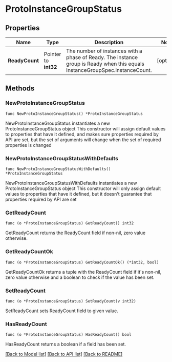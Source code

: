 # ProtoInstanceGroupStatus

## Properties

Name | Type | Description | Notes
------------ | ------------- | ------------- | -------------
**ReadyCount** | Pointer to **int32** | The number of instances with a phase of Ready. The instance group is Ready when this equals InstanceGroupSpec.instanceCount. | [optional] 

## Methods

### NewProtoInstanceGroupStatus

`func NewProtoInstanceGroupStatus() *ProtoInstanceGroupStatus`

NewProtoInstanceGroupStatus instantiates a new ProtoInstanceGroupStatus object
This constructor will assign default values to properties that have it defined,
and makes sure properties required by API are set, but the set of arguments
will change when the set of required properties is changed

### NewProtoInstanceGroupStatusWithDefaults

`func NewProtoInstanceGroupStatusWithDefaults() *ProtoInstanceGroupStatus`

NewProtoInstanceGroupStatusWithDefaults instantiates a new ProtoInstanceGroupStatus object
This constructor will only assign default values to properties that have it defined,
but it doesn't guarantee that properties required by API are set

### GetReadyCount

`func (o *ProtoInstanceGroupStatus) GetReadyCount() int32`

GetReadyCount returns the ReadyCount field if non-nil, zero value otherwise.

### GetReadyCountOk

`func (o *ProtoInstanceGroupStatus) GetReadyCountOk() (*int32, bool)`

GetReadyCountOk returns a tuple with the ReadyCount field if it's non-nil, zero value otherwise
and a boolean to check if the value has been set.

### SetReadyCount

`func (o *ProtoInstanceGroupStatus) SetReadyCount(v int32)`

SetReadyCount sets ReadyCount field to given value.

### HasReadyCount

`func (o *ProtoInstanceGroupStatus) HasReadyCount() bool`

HasReadyCount returns a boolean if a field has been set.


[[Back to Model list]](../README.md#documentation-for-models) [[Back to API list]](../README.md#documentation-for-api-endpoints) [[Back to README]](../README.md)


